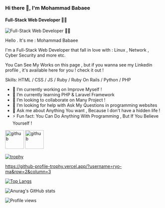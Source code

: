 ### Hi there 👋, I'm Mohammad Babaee
#### Full-Stack Web Developer 👨‍💻
![Full-Stack Web Developer 👨‍💻](https://raw.githubusercontent.com/mohammad-babaee/mohammadbabaee/master/%5BGIT-COVER-F-369%5D.jpg)

Hello . It's me : Mohammad Babaee 

I'm a Full-Stack Web Developer that fall in love with : Linux , Network , Cyber Security and more etc.

You Can See My Works on this page , but if you wanna see my Linkedin profile , it's available here for you ! check it out !

Skills: HTML / CSS / JS / Ruby / Ruby On Rails / Python / PHP

- 🔭 I’m currently working on Improve Myself ! 
- 🌱 I’m currently learning PHP & Laravel Framework 
- 👯 I’m looking to collaborate on Many Project ! 
- 🤔 I’m looking for help with Ask My Questions in programming websites 
- 💬 Ask me about Anything You want , Because I don't have a hidden life ! 
- ⚡ Fun fact: You Can Do Anything With Programming , But If You Believe Yourself ! 


[<img src='https://www.logo.wine/a/logo/GitHub/GitHub-Icon-White-Logo.wine.svg' alt='github' height='60'>](https://github.com/mohammad-babaee) [<img src='https://www.logo.wine/a/logo/LinkedIn/LinkedIn-Logo.wine.svg' alt='github' height='60'>](https://www.linkedin.com/in/https://www.linkedin.com/in/mohammad--babaee/)


[![trophy](https://github-profile-trophy.vercel.app/?username=ryo-ma&theme=onedark)](https://github.com/ryo-ma/github-profile-trophy)

https://github-profile-trophy.vercel.app/?username=ryo-ma&row=2&column=3

[![Top Langs](https://github-readme-stats.vercel.app/api/top-langs/?username=mohammad-babaee&theme=dark)](https://github.com/anuraghazra/github-readme-stats)

![Anurag's GitHub stats](https://github-readme-stats.vercel.app/api?username=anuraghazra&show_icons=true&theme=dark) 

![Profile views](https://gpvc.arturio.dev/mohammad-babaee)  
